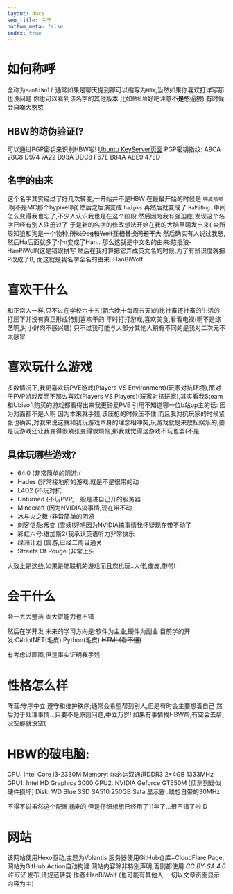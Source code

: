 ```yaml
---
layout: docs
seo_title: 关于
bottom_meta: false
index: true
---
```

# 如何称呼

全称为`HanBiWolf`
通常如果是聊天提到那可以缩写为`HBW`,当然如果你喜欢打详写那也没问题
你也可以看到该名字的其他版本
比如`憨批狼`好吧注意**不是**憨逼狼)
有时候会自嘲大憨憨

## HBW的防伪验证(?

可以通过PGP密钥来识别HBW啦!
[Ubuntu KeyServer页面][1]
PGP密钥指纹: A9CA 28C8 D974 7A22 D93A DDC8 F67E B84A ABE9 47ED

## 名字的由来

这个名字其实经过了好几次转变,一开始并不是HBW
在最最开始的时候是 `嗨皮咳嗽` ,啊不是MC那个hypixel啊(
然后之后演变成 `haipks`
再然后就变成了 `HaPiDog`..中间怎么变得我也忘了,不少人认识我也是在这个阶段,然后因为我有强迫症,发现这个名字已经有别人注册过了
于是新的名字的修改想法开始在我的大脑里萌发出来(
众所周知狼和狗是一个物种,<del>所以Dog和Wolf互相替换问题不大</del>
然后确实有人说过我憨,然后Ha后面就多了个n变成了Han..
那么这就是中文名的由来:憨批狼-HanPiWolf(这是错误拼写
然后在我打算把它弄成英文名的时候,为了有辨识度就把P改成了B,
而这就是我名字全名的由来: HanBiWolf

# 喜欢干什么

和正常人一样,只不过在学校六十五(朝六晚十每周五天)的比社畜还社畜的生活的打压下并没有真正形成特别喜欢干的
平时打打游戏,喜欢美食,看看电视(啊不是综艺啊,对小鲜肉不感兴趣)
只不过我可能与大部分其他人稍有不同的是我对二次元不太感冒

# 喜欢玩什么游戏

多数情况下,我更喜欢玩PVE游戏(Players VS Environment)(玩家对抗环境),而对于PVP游戏反而不那么喜欢(Players VS Players)(玩家对抗玩家),其实看我Steam和Ubisoft购买的游戏都看得出来我更钟爱PVE
引用不知道哪一位b站up主的话: 因为对面都不是人啊
因为本来就手残,该压枪的时候压不住,而且我对抗玩家的时候紧张也确实,对我来说这就和我玩游戏本身的理念相冲突,玩游戏就是来放松娱乐的,要是玩游戏还让我变得很紧张变得很烦恼,那我就觉得这游戏不玩也罢(不是

## 具体玩哪些游戏?

  * 64.0 (非常简单的阴游:(
  * Hades (非常接地府的游戏,就是不是很带的动
  * L4D2 (不玩对抗
  * Unturned (不玩PVP,一般是进自己开的服务器
  * Minecraft (因为NVIDIA搞事情,现在带不动
  * 冰与火之舞 (非常简单的阴游
  * 刺客信条:叛变 (雪姨!好吧因为NVIDIA搞事情我怀疑现在带不动了
  * 彩虹六号:维加斯2(我承认英语听力非常快乐
  * 绿洲计划 (兽游,已经二周目通关
  * Streets Of Rouge (非常上头

大致上是这些,如果是能联机的游戏而且您也玩..大佬,废废,带带!

# 会干什么

会一丢丢整活
画大饼能力也不错

然后在学开发
未来的学习方向是:软件为主业,硬件为副业
目前学的开发:C#dotNET(毛皮) Python(毛皮)
<del>HTML(看不懂)</del>

<del>有考虑过画画,但是事实证明我手残</del>

# 性格怎么样

阵营:守序中立
遵守和维护秩序;通常会希望帮到别人,但是有时会主要想着自己
然后对于处理事情...只要不是原则问题,中立万岁!
如果有事情找HBW帮,有空会去帮,没空那就没空(

# HBW的破电脑:

CPU: Intel Core i3-2330M
Memory: 尔必达双通道DDR3 2*4GB 1333MHz
GPU1: Intel HD Graphics 3000
GPU2: NVIDIA Geforce GT550M [侦测到疑似硬件损坏]
Disk: WD Blue SSD SA510 250GB Sata
显示器..联想自带的30MHz

不得不说虽然这个配置挺废的,但是仔细想想已经用了11年了...很不错了啦:D

# 网站

该网站使用Hexo驱动,主题为Volantis
服务器使用GitHub仓库+CloudFlare Page,网站为GitHub Action自动构建
网站内容除非特别声明,否则都使用 _CC BY-SA 4.0许可证_ 发布,请规范转载
作者:HanBiWolf (也可能有其他人,一切以文章页面显示内容为主)

 [1]: http://keyserver.ubuntu.com/pks/lookup?search=A9CA28C8D9747A22D93ADDC8F67EB84AABE947ED&fingerprint=on&op=index

